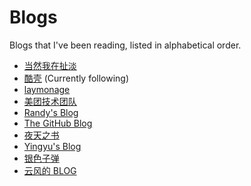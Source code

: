 # Blogs

Blogs that I've been reading, listed in alphabetical order.

- [当然我在扯淡](http://www.yinwang.org/)
- [酷壳](https://coolshell.cn/) (Currently following)
- [laymonage](https://laymonage.com/)
- [美团技术团队](https://tech.meituan.com/)
- [Randy's Blog](https://lutaonan.com/)
- [The GitHub Blog](https://github.blog/)
- [夜天之书](https://www.tisonkun.org/)
- [Yingyu's Blog](https://wingu.se/)
- [银色子弹](https://silverrainz.me/)
- [云风的 BLOG](https://codingnow.com/)

